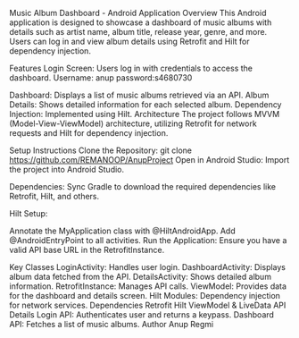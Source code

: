 

Music Album Dashboard - Android Application
Overview
This Android application is designed to showcase a dashboard of music albums with details such as artist name, album title, release year, genre, and more. Users can log in and view album details using Retrofit and Hilt for dependency injection.

Features
Login Screen: Users log in with credentials to access the dashboard.
Username: anup
password:s4680730

Dashboard: Displays a list of music albums retrieved via an API.
Album Details: Shows detailed information for each selected album.
Dependency Injection: Implemented using Hilt.
Architecture
The project follows MVVM (Model-View-ViewModel) architecture, utilizing Retrofit for network requests and Hilt for dependency injection.

Setup Instructions
Clone the Repository:
git clone <https://github.com/REMANOOP/AnupProject>
Open in Android Studio: Import the project into Android Studio.

Dependencies: Sync Gradle to download the required dependencies like Retrofit, Hilt, and others.

Hilt Setup:

Annotate the MyApplication class with @HiltAndroidApp.
Add @AndroidEntryPoint to all activities.
Run the Application: Ensure you have a valid API base URL in the RetrofitInstance.

Key Classes
LoginActivity: Handles user login.
DashboardActivity: Displays album data fetched from the API.
DetailsActivity: Shows detailed album information.
RetrofitInstance: Manages API calls.
ViewModel: Provides data for the dashboard and details screen.
Hilt Modules: Dependency injection for network services.
Dependencies
Retrofit
Hilt
ViewModel & LiveData
API Details
Login API: Authenticates user and returns a keypass.
Dashboard API: Fetches a list of music albums.
Author
Anup Regmi
